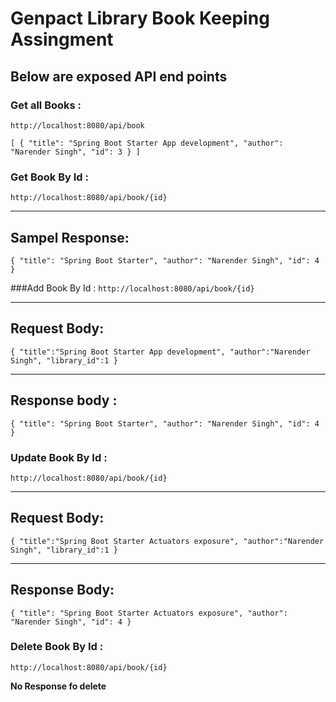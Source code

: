 # Genpact Library Book Keeping Assingment

## Below are exposed API end points

### Get all Books :
`http://localhost:8080/api/book`


`[
    {
        "title": "Spring Boot Starter App development",
        "author": "Narender Singh",
        "id": 3
    }
]`

### Get Book By Id : 
`http://localhost:8080/api/book/{id}`

---
**Sampel Response:**
---
`{
    "title": "Spring Boot Starter",
    "author": "Narender Singh",
    "id": 4
}`

###Add Book By Id : 
`http://localhost:8080/api/book/{id}`

---
**Request Body:** 
---
`{
  "title":"Spring Boot Starter App development",
  "author":"Narender Singh",
  "library_id":1
}`

---
**Response body :** 
---
`{
    "title": "Spring Boot Starter",
    "author": "Narender Singh",
    "id": 4
}`

### Update Book By Id : 
`http://localhost:8080/api/book/{id}`

---
**Request Body:**
---
`{
    "title":"Spring Boot Starter Actuators exposure",
    "author":"Narender Singh",
    "library_id":1
}`

---
**Response Body:**
---

`{
    "title": "Spring Boot Starter Actuators exposure",
    "author": "Narender Singh",
    "id": 4
}`

### Delete Book By Id : 
`http://localhost:8080/api/book/{id}`

**No Response fo delete**
